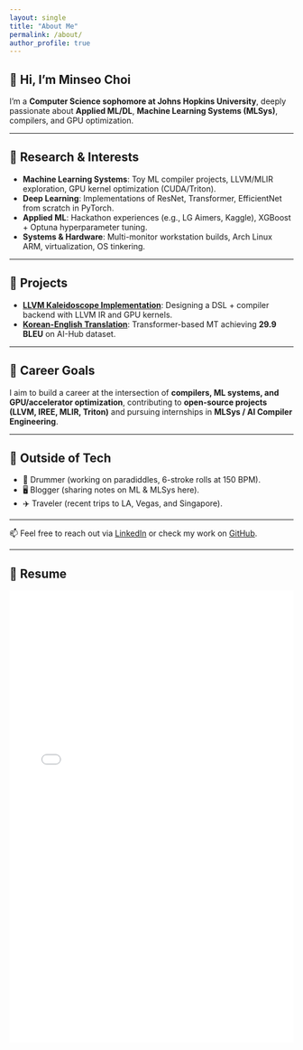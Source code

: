 ```yaml
---
layout: single
title: "About Me"
permalink: /about/
author_profile: true
---
```


## 👋 Hi, I’m Minseo Choi  

I’m a **Computer Science sophomore at Johns Hopkins University**, deeply passionate about **Applied ML/DL**, **Machine Learning Systems (MLSys)**, compilers, and GPU optimization.

---

## 🔬 Research & Interests
- **Machine Learning Systems**: Toy ML compiler projects, LLVM/MLIR exploration, GPU kernel optimization (CUDA/Triton).
- **Deep Learning**: Implementations of ResNet, Transformer, EfficientNet from scratch in PyTorch.
- **Applied ML**: Hackathon experiences (e.g., LG Aimers, Kaggle), XGBoost + Optuna hyperparameter tuning.
- **Systems & Hardware**: Multi-monitor workstation builds, Arch Linux ARM, virtualization, OS tinkering.

---

## 📂 Projects
- [**LLVM Kaleidoscope Implementation**](https://github.com/minseoc03/llvm-kaleidoscope-playground): Designing a DSL + compiler backend with LLVM IR and GPU kernels.  
- [**Korean-English Translation**](https://github.com/minseoc03/ko-en-translation): Transformer-based MT achieving **29.9 BLEU** on AI-Hub dataset.  

---

## 🎯 Career Goals
I aim to build a career at the intersection of **compilers, ML systems, and GPU/accelerator optimization**, contributing to **open-source projects (LLVM, IREE, MLIR, Triton)** and pursuing internships in **MLSys / AI Compiler Engineering**.

---

## 🌱 Outside of Tech
- 🥁 Drummer (working on paradiddles, 6-stroke rolls at 150 BPM).  
- 🖥️ Blogger (sharing notes on ML & MLSys here).  
- ✈️ Traveler (recent trips to LA, Vegas, and Singapore).  

---

📫 Feel free to reach out via [LinkedIn](https://www.linkedin.com/in/minseoc03/) or check my work on [GitHub](https://github.com/minseoc03).

---

## 📄 Resume

<embed src="/assets/files/resume.pdf" type="application/pdf" width="100%" height="800px" />
